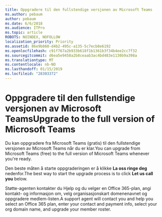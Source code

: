 ```yaml
---
title: Oppgradere til den fullstendige versjonen av Microsoft Teams
ms.author: pebaum
author: pebaum
ms.date: 6/6/2018
ms.audience: ITPro
ms.topic: article
ROBOTS: NOINDEX, NOFOLLOW
localization_priority: Priority
ms.assetid: 86e9b860-d4b2-495c-a135-5c7ecb8e6192
ms.openlocfilehash: c91f767a2b933b618f1b1361b3f34b4ee2cc7f32
ms.sourcegitcommit: d6ea5e9458a2b8ceaab3ac4bd483e1130b9a398a
ms.translationtype: MT
ms.contentlocale: nb-NO
ms.lasthandoff: 01/15/2019
ms.locfileid: "28303372"
---
```

# <a name="upgrade-to-the-full-version-of-microsoft-teams"></a><span data-ttu-id="03287-102">Oppgradere til den fullstendige versjonen av Microsoft Teams</span><span class="sxs-lookup"><span data-stu-id="03287-102">Upgrade to the full version of Microsoft Teams</span></span>

<span data-ttu-id="03287-103">Du kan oppgradere fra Microsoft Teams (gratis) til den fullstendige versjonen av Microsoft Teams når du er klar.</span><span class="sxs-lookup"><span data-stu-id="03287-103">You can upgrade from Microsoft Teams (free) to the full version of Microsoft Teams whenever you're ready.</span></span>
  
<span data-ttu-id="03287-104">Den beste måten å starte oppgraderingen er å klikke **La oss ringe deg** nedenfor.</span><span class="sxs-lookup"><span data-stu-id="03287-104">The best way to start the upgrade process is to click **Let us call you** below.</span></span> 
  
<span data-ttu-id="03287-105">Støtte-agenten kontakter du Hjelp og du velger en Office 365-plan, angi kontakt- og informasjon om, velg organisasjonskart domenenavnet og oppgradere medlem-listen.</span><span class="sxs-lookup"><span data-stu-id="03287-105">A support agent will contact you and help you select an Office 365 plan, enter your contact and payment info, select your org domain name, and upgrade your member roster.</span></span>
  

